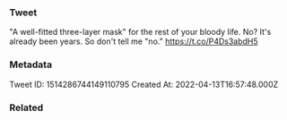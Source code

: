 ### Tweet
"A well-fitted three-layer mask" for the rest of your bloody life. No? It's already been years. So don't tell me "no." https://t.co/P4Ds3abdH5

### Metadata
Tweet ID: 1514286744149110795
Created At: 2022-04-13T16:57:48.000Z

### Related

